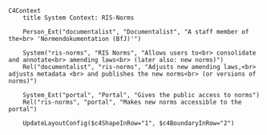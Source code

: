 <!--

    Available Macros on the System Context level
    (cf. https://github.com/plantuml-stdlib/C4-PlantUML/blob/master/README.md#system-context--system-landscape-diagrams)

    Person(alias, label, ?descr, ?sprite, ?tags, ?link, ?type)
    Person_Ext(alias, label, ?descr, ?sprite, ?tags, ?link, ?type)
    System(alias, label, ?descr, ?sprite, ?tags, ?link, ?type, ?baseShape)
    SystemDb(alias, label, ?descr, ?sprite, ?tags, ?link, ?type)
    SystemQueue(alias, label, ?descr, ?sprite, ?tags, ?link, ?type)
    System_Ext(alias, label, ?descr, ?sprite, ?tags, ?link, ?type, ?baseShape)
    SystemDb_Ext(alias, label, ?descr, ?sprite, ?tags, ?link, ?type)
    SystemQueue_Ext(alias, label, ?descr, ?sprite, ?tags, ?link, ?type)
    Boundary(alias, label, ?type, ?tags, ?link)
    Enterprise_Boundary(alias, label, ?tags, ?link)
    System_Boundary(alias, label, ?tags, ?link) -->

```mermaid
C4Context
    title System Context: RIS-Norms

    Person_Ext("documentalist", "Documentalist", "A staff member of the<br> 'Normendokumentation (BfJ)'")

    System("ris-norms", "RIS Norms", "Allows users to<br> consolidate and annotate<br> amending laws<br> (later also: new norms)")
    Rel("documentalist", "ris-norms", "Adjusts new amending laws,<br> adjusts metadata <br> and publishes the new norms<br> (or versions of norms)")

    System_Ext("portal", "Portal", "Gives the public access to norms")
    Rel("ris-norms", "portal", "Makes new norms accessible to the portal")

    UpdateLayoutConfig($c4ShapeInRow="1", $c4BoundaryInRow="2")

```
